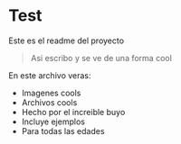 # Test
Este es el readme del proyecto
> Asi escribo y se ve de una forma cool

En este archivo veras:
 * Imagenes cools
 * Archivos cools
 * Hecho por el increible buyo
 * Incluye ejemplos
 * Para todas las edades